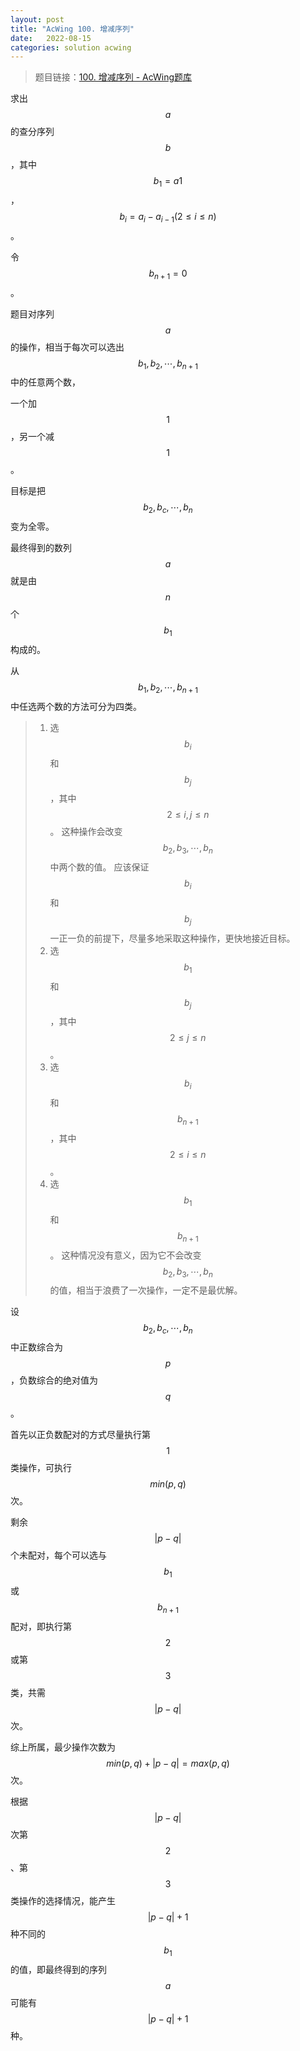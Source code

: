 ```yaml
---
layout: post
title: "AcWing 100. 增减序列"
date:   2022-08-15
categories: solution acwing
---
```


> 题目链接：<a href="https://www.acwing.com/problem/content/102/" target="_blank">100. 增减序列 - AcWing题库</a>

求出 $$a$$ 的查分序列 $$b$$，其中 $$b_1=a1$$，$$b_i=a_i-a_{i-1}(2\leq i\leq n)$$。

令 $$b_{n+1}=0$$。

题目对序列 $$a$$ 的操作，相当于每次可以选出 $$b_1,b_2,\cdots,b_{n+1}$$ 中的任意两个数，

一个加 $$1$$，另一个减 $$1$$。

目标是把 $$b_2,b_c,\cdots,b_n$$ 变为全零。

最终得到的数列 $$a$$ 就是由 $$n$$ 个 $$b_1$$ 构成的。

从 $$b_1,b_2,\cdots,b_{n+1}$$ 中任选两个数的方法可分为四类。

> 1. 选 $$b_i$$ 和 $$b_j$$，其中 $$2\leq i,j\leq n$$。
> 这种操作会改变 $$b_2,b_3,\cdots,b_n$$ 中两个数的值。
> 应该保证 $$b_i$$ 和 $$b_j$$ 一正一负的前提下，尽量多地采取这种操作，更快地接近目标。
> 2. 选 $$b_1$$ 和 $$b_j$$，其中 $$2\leq j\leq n$$。
> 3. 选 $$b_i$$ 和 $$b_{n+1}$$，其中 $$2\leq i\leq n$$。
> 4. 选 $$b_1$$ 和 $$b_{n+1}$$。
> 这种情况没有意义，因为它不会改变 $$b_2,b_3,\cdots,b_n$$ 的值，相当于浪费了一次操作，一定不是最优解。

设 $$b_2,b_c,\cdots,b_n$$ 中正数综合为 $$p$$，负数综合的绝对值为 $$q$$。

首先以正负数配对的方式尽量执行第 $$1$$ 类操作，可执行 $$min(p,q)$$ 次。

剩余 $$\lvert p-q\rvert$$ 个未配对，每个可以选与 $$b_1$$ 或 $$b_{n+1}$$ 配对，即执行第 $$2$$ 或第 $$3$$ 类，共需 $$\lvert p-q\rvert$$ 次。

综上所属，最少操作次数为 $$min(p,q)+\lvert p-q\rvert=max(p,q)$$ 次。

根据 $$\lvert p-q\rvert$$ 次第 $$2$$、第 $$3$$ 类操作的选择情况，能产生 $$\lvert p-q\rvert+1$$ 种不同的 $$b_1$$ 的值，即最终得到的序列 $$a$$ 可能有 $$\vert p-q\rvert+1$$ 种。